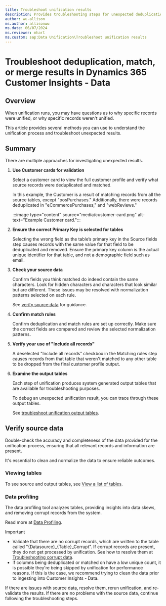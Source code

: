 ```yaml
---
title: Troubleshoot unification results
description: Provides troubleshooting steps for unexpected deduplication, match, or merge results for Microsoft Dynamics 365 Customer Insights - Data.
author: wu-allison
ms.author: allisonwu
ms.date: 06/07/2024
ms.reviewer: mhart
ms.custom: sap:Data Unification\Troubleshoot unification results
---
```


# Troubleshoot deduplication, match, or merge results in Dynamics 365 Customer Insights - Data

## Overview

When unification runs, you may have questions as to why specific records were unified, or why specific records weren't unified. 
 
This article provides several methods you can use to understand the unification process and troubleshoot unexpected results.

## Summary

There are multiple approaches for investigating unexpected results.

1.	**Use Customer cards for validation**

    Select a customer card to view the full customer profile and verify what source records were deduplicated and matched.

    In this example, the Customer is a result of matching records from all the source tables, except "posPurchases." Additionally, there were records deduplicated in "eCommercePurchases," and "webReviews."

    :::image type="content" source="media/customer-card.png" alt-text="Example Customer card.":::

1.	**Ensure the correct Primary Key is selected for tables**

    Selecting the wrong field as the table’s primary key in the Source fields step causes records with the same value for that field to be deduplicated and removed. Ensure the primary key column is the actual unique identifier for that table, and not a demographic field such as email.

1.	**Check your source data**

    Confirm fields you think matched do indeed contain the same characters. Look for hidden characters and characters that look similar but are different. These issues may be resolved with normalization patterns selected on each rule.

    See [verify source data](#verify-source-data) for guidance.

1.	**Confirm match rules**

    Confirm deduplication and match rules are set up correctly. Make sure the correct fields are compared and review the selected normalization patterns.

1.	**Verify your use of "Include all records"**

    A deselected "Include all records" checkbox in the Matching rules step causes records from that table that weren't matched to any other table to be dropped from the final customer profile output. 

1.	**Examine the output tables**

    Each step of unification produces system generated output tables that are available for troubleshooting purposes.

    To debug an unexpected unification result, you can trace through these output tables.

    See [troubleshoot unification output tables](/troubleshoot/dynamics-365/customer-insights/data/profile-unification/troubleshoot-unification-output-tables).


## Verify source data

Double-check the accuracy and completeness of the data provided for the unification process, ensuring that all relevant records and information are present.

It's essential to clean and normalize the data to ensure reliable outcomes.

### Viewing tables

To see source and output tables, see [View a list of tables](/dynamics365/customer-insights/data/tables#view-a-list-of-tables).

### Data profiling

The data profiling tool analyzes tables, providing insights into data skews, and removing corrupt records from the system.

Read more at [Data Profiling](/dynamics365/customer-insights/data/data-sources#data-profiling).

> [!IMPORTANT]
> - Validate that there are no corrupt records, which are written to the table called "{Datasource}_{Table}_Corrupt". If corrupt records are present, they do not get processed by unification. See how to resolve them at [Troubleshooting corrupt data](/troubleshoot/dynamics-365/customer-insights/data/data-ingestion/common-data-ingestion-errors).
> - If columns being deduplicated or matched on have a low unique count, it is possible they're being skipped by unification for performance reasons. If this is the case, we recommend trying to clean the data prior to ingesting into Customer Insights - Data.

If there are issues with source data, resolve them, rerun unification, and re-validate the results. If there are no problems with the source data, continue following the troubleshooting steps.
